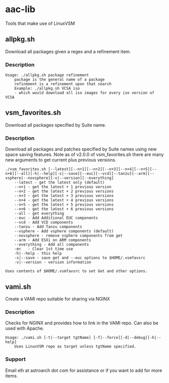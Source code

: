 # aac-lib
Tools that make use of LinuxVSM

## allpkg.sh
Download all packages given a regex and a refinement item.

### Description
```
Usage: ./allpkg.sh package refinement
	package is the general name of a package
	refinement is a refinement upon that search
	Example: ./allpkg.sh VCSA iso
	- which would download all iso images for every iso version of VCSA
```
## vsm_favorites.sh

Download all packages specified by Suite name.

### Description
Download all packages and patches specified by Suite names using new
space saving features. Note as of v2.0.0 of vsm_favorites.sh there are
many new arguments to get current plus previous versions.

```
./vsm_favorites.sh [--latest][--n+1][--n+2][--n+3][--n+4][--n+5][--n+6][--all][-h|--help][-s|--save][--euc][--vcd][--tanzu][--arm][--vsphere|--novsphere][-v|--version][--everything]
	--latest - get the latest only (default)
	--n+1 - get the latest + 1 previous version
	--n+2 - get the latest + 2 previous versions
	--n+3 - get the latest + 3 previous versions
	--n+4 - get the latest + 4 previous versions
	--n+5 - get the latest + 5 previous versions
	--n+6 - get the latest + 6 previous versions
	--all - get everything
	--euc - Add Additional EUC components
	--vcd - Add VCD components
	--tanzu - Add Tanzu components
	--vsphere - Add vsphere components (default)
	--novsphere - remove vsphere components from get
	--arm - Add ESXi on ARM components
	--everything - Add all components
	-mr   - Clear 1st time use
	-h|--help - this help
	-s|--save - save get and --euc options to $HOME/.vsmfavsrc
	-v|--version - version information

Uses contents of $HOME/.vsmfavsrc to set Get and other options.
```

## vami.sh
Create a VAMI repo suitable for sharing via NGINX

### Description 
Checks for NGINX and provides how to link in the VAMI repo. Can also be
used with Apache.
```
Usage: ./vami.sh [-t|--target tgtName] [-f|--force][-d|--debug][-h|--help]
	Uses LinuxVSM repo as target unless tgtName specified.
```

### Support
Email elh at astroarch dot com for assistance or if you want to add
for more items.
